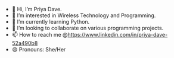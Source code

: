 - 👋 Hi, I’m Priya Dave.
- 👀 I’m interested in Wireless Technology and Programming.
- 🌱 I’m currently learning Python.
- 💞️ I’m looking to collaborate on various programming projects.
- 📫 How to reach me @https://www.linkedin.com/in/priya-dave-52a490b8
- 😄 Pronouns: She/Her

<!---
priyadave300/priyadave300 is a ✨ special ✨ repository because its `README.md` (this file) appears on your GitHub profile.
You can click the Preview link to take a look at your changes.
--->
